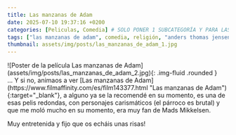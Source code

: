 ```yaml
---
title: Las manzanas de Adam
date: 2025-07-10 19:37:16 +0200
categories: [Peliculas, Comedia] # SOLO PONER 1 SUBCATEGORÍA Y PARA LAS SERIES PONER UN CARACTER INVISIBLE, COPIALO DE ENTRE LOS PARÉNTESIS (ㅤ), AL FINAL DE LA SUBCATEGORÍA, POR EJEMPLO [Series, "Thrillerㅤ"]
tags: ["las manzanas de adam", comedia, religión, "anders thomas jensen"]
thumbnail: assets/img/posts/las_manzanas_de_adam_1.jpg
---
```


<div class="row mb-4">
  <div class="col-md-5" markdown="1">
![Poster de la película Las manzanas de Adam](assets/img/posts/las_manzanas_de_adam_2.jpg){: .img-fluid .rounded }
  </div>
  <div class="col-md-7" markdown="1">
... Y si no, animaos a ver [Las manzanas de Adam](https://www.filmaffinity.com/es/film143377.html "Las manzanas de Adam"){:target="_blank"}, a alguno ya se la recomendé en su momento, es una de esas pelis redondas, con personajes carismáticos (el párroco es brutal) y que me moló mucho en su momento, era muy fan de Mads Mikkelsen.

Muy entretenida y fijo que os echáis unas risas!
  </div>
</div>
